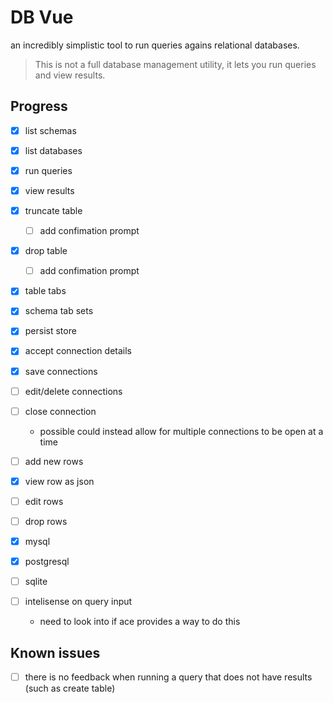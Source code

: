 # DB Vue

an incredibly simplistic tool to run queries agains relational databases.

> This is not a full database management utility, it lets you run queries and view results.


## Progress
- [x] list schemas
- [x] list databases
- [x] run queries
- [x] view results
- [x] truncate table
    - [ ] add confimation prompt
- [x] drop table
    - [ ] add confimation prompt

- [x] table tabs
- [x] schema tab sets
- [x] persist store

- [x] accept connection details
- [x] save connections
- [ ] edit/delete connections
- [ ] close connection
    - possible could instead allow for multiple connections to be open at a time

- [ ] add new rows
- [x] view row as json
- [ ] edit rows
- [ ] drop rows

- [x] mysql
- [x] postgresql
- [ ] sqlite

- [ ] intelisense on query input 
    - need to look into if ace provides a way to do this

## Known issues
- [ ] there is no feedback when running a query that does not have results (such as create table)
